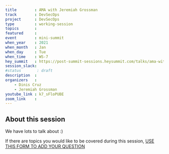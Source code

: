 ```yaml
---
title        : AMA with Jeremiah Grossman
track        : DevSecOps
project      : DevSecOps
type         : working-session
topics       :
featured     :
event        : mini-summit
when_year    : 2021
when_month   : Jan
when_day     : Tue
when_time    : WS-7
hey_summit   : https://post-summit-sessions.heysummit.com/talks/ama-with-jeremiah-grossman/
session_slack:
#status       : draft
description  :
organizers   :
    - Dinis Cruz
    - Jeremiah Grossman
youtube_link : k7_sFloPUBE
zoom_link    : 
---
```


## About this session

We have lots to talk about :) 

If there are topics you would like to be covered during this session, [USE THIS FORM TO ADD YOUR QUESTION](https://docs.google.com/forms/d/e/1FAIpQLSfzcKgeD6TL5QfcDcKt8DOglBqm1RABZWLZfhC59MCPPJDJUQ/viewform)
